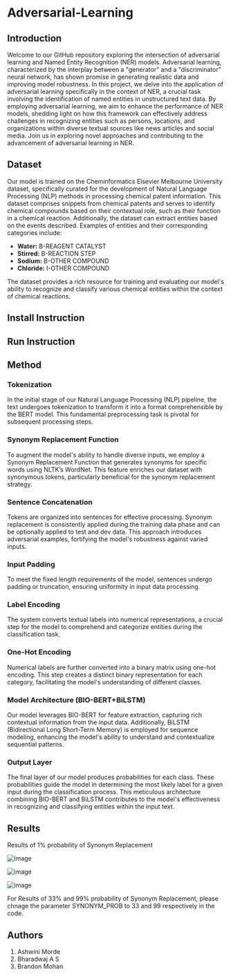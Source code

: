 # Adversarial-Learning

## Introduction
Welcome to our GitHub repository exploring the intersection of adversarial learning and Named Entity Recognition (NER) models. Adversarial learning, characterized by the interplay between a "generator" and a "discriminator" neural network, has shown promise in generating realistic data and improving model robustness. In this project, we delve into the application of adversarial learning specifically in the context of NER, a crucial task involving the identification of named entities in unstructured text data. By employing adversarial learning, we aim to enhance the performance of NER models, shedding light on how this framework can effectively address challenges in recognizing entities such as persons, locations, and organizations within diverse textual sources like news articles and social media. Join us in exploring novel approaches and contributing to the advancement of adversarial learning in NER.

## Dataset

Our model is trained on the Cheminformatics Elsevier Melbourne University dataset, specifically curated for the development of Natural Language Processing (NLP) methods in processing chemical patent information. This dataset comprises snippets from chemical patents and serves to identify chemical compounds based on their contextual role, such as their function in a chemical reaction. Additionally, the dataset can extract entities based on the events described. Examples of entities and their corresponding categories include:

- **Water:** B-REAGENT CATALYST
- **Stirred:** B-REACTION STEP
- **Sodium:** B-OTHER COMPOUND
- **Chloride:** I-OTHER COMPOUND

The dataset provides a rich resource for training and evaluating our model's ability to recognize and classify various chemical entities within the context of chemical reactions.

## Install Instruction

## Run Instruction


## Method
### Tokenization

In the initial stage of our Natural Language Processing (NLP) pipeline, the text undergoes tokenization to transform it into a format comprehensible by the BERT model. This fundamental preprocessing task is pivotal for subsequent processing steps.

### Synonym Replacement Function

To augment the model's ability to handle diverse inputs, we employ a Synonym Replacement Function that generates synonyms for specific words using NLTK’s WordNet. This feature enriches our dataset with synonymous tokens, particularly beneficial for the synonym replacement strategy.

### Sentence Concatenation

Tokens are organized into sentences for effective processing. Synonym replacement is consistently applied during the training data phase and can be optionally applied to test and dev data. This approach introduces adversarial examples, fortifying the model's robustness against varied inputs.

### Input Padding

To meet the fixed length requirements of the model, sentences undergo padding or truncation, ensuring uniformity in input data processing.

### Label Encoding

The system converts textual labels into numerical representations, a crucial step for the model to comprehend and categorize entities during the classification task.

### One-Hot Encoding

Numerical labels are further converted into a binary matrix using one-hot encoding. This step creates a distinct binary representation for each category, facilitating the model's understanding of different classes.

### Model Architecture (BIO-BERT+BiLSTM)

Our model leverages BIO-BERT for feature extraction, capturing rich contextual information from the input data. Additionally, BiLSTM (Bidirectional Long Short-Term Memory) is employed for sequence modeling, enhancing the model's ability to understand and contextualize sequential patterns.

### Output Layer

The final layer of our model produces probabilities for each class. These probabilities guide the model in determining the most likely label for a given input during the classification process. This meticulous architecture combining BIO-BERT and BiLSTM contributes to the model's effectiveness in recognizing and classifying entities within the input text.

## Results

Results of 1% probability of Synonym Replacement

![image](https://github.com/Morde-Ashwini/Adversarial-Learning/assets/122468278/44b786d8-9e9b-407c-89e5-eabbaefdd3af)

![image](https://github.com/Morde-Ashwini/Adversarial-Learning/assets/122468278/a1b765ef-429a-4bd3-96f7-839a3d769b2a)

![image](https://github.com/Morde-Ashwini/Adversarial-Learning/assets/122468278/c2c6f7a5-aeb4-4d4f-aa02-fc1e102a16af)

For Results of 33% and 99% probability of Synonym Replacement, please chnage the parameter SYNONYM_PROB to 33 and 99 respectively in the code.


## Authors
1. Ashwini Morde
2. Bharadwaj A S
3. Brandon Mohan
